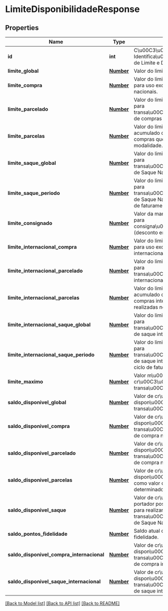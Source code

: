 # LimiteDisponibilidadeResponse

## Properties
Name | Type | Description | Notes
------------ | ------------- | ------------- | -------------
**id** | **int** | C\u00C3\u00B3digo de Identifica\u00C3\u00A7\u00C3\u00A3o de Limite e Disponibilidade (id). | 
**limite_global** | [**Number**](Number.md) | Valor do limite de cr\u00C3\u00A9dito. | 
**limite_compra** | [**Number**](Number.md) | Valor do limite de cr\u00C3\u00A9dito para uso exclusivo em compras nacionais. | 
**limite_parcelado** | [**Number**](Number.md) | Valor do limite de cr\u00C3\u00A9dito para transa\u00C3\u00A7\u00C3\u00B5es de compras parceladas. | 
**limite_parcelas** | [**Number**](Number.md) | Valor do limite de cr\u00C3\u00A9dito acumulado da soma das parcelas das compras que forem realizadas nesta modalidade. | 
**limite_saque_global** | [**Number**](Number.md) | Valor do limite de cr\u00C3\u00A9dito para transa\u00C3\u00A7\u00C3\u00B5es de Saque Nacional. | 
**limite_saque_periodo** | [**Number**](Number.md) | Valor do limite de cr\u00C3\u00A9dito para transa\u00C3\u00A7\u00C3\u00B5es de Saque Nacional dentro de cada ciclo de faturamento. | 
**limite_consignado** | [**Number**](Number.md) | Valor da margem de cr\u00C3\u00A9dito para consigna\u00C3\u00A7\u00C3\u00B5es (desconto em folha). | 
**limite_internacional_compra** | [**Number**](Number.md) | Valor do limite de cr\u00C3\u00A9dito para uso exclusivo em compras internacionais. | 
**limite_internacional_parcelado** | [**Number**](Number.md) | Valor do limite de cr\u00C3\u00A9dito para transa\u00C3\u00A7\u00C3\u00B5es internacionais de compras parceladas. | 
**limite_internacional_parcelas** | [**Number**](Number.md) | Valor do limite de cr\u00C3\u00A9dito acumulado da soma das parcelas das compras internacionais que forem realizadas nesta modalidade. | 
**limite_internacional_saque_global** | [**Number**](Number.md) | Valor do limite de cr\u00C3\u00A9dito para transa\u00C3\u00A7\u00C3\u00B5es de saque internacional. | 
**limite_internacional_saque_periodo** | [**Number**](Number.md) | Valor do limite de cr\u00C3\u00A9dito para transa\u00C3\u00A7\u00C3\u00B5es de saque internacional dentro de cada ciclo de faturamento. | 
**limite_maximo** | [**Number**](Number.md) | Valor m\u00C3\u00A1ximo do limite de cr\u00C3\u00A9dito para realizar transa\u00C3\u00A7\u00C3\u00B5es. | 
**saldo_disponivel_global** | [**Number**](Number.md) | Valor de cr\u00C3\u00A9dito dispon\u00C3\u00ADvel para transa\u00C3\u00A7\u00C3\u00B5es. | 
**saldo_disponivel_compra** | [**Number**](Number.md) | Valor de cr\u00C3\u00A9dito dispon\u00C3\u00ADvel para transa\u00C3\u00A7\u00C3\u00B5es de compra nacional. | 
**saldo_disponivel_parcelado** | [**Number**](Number.md) | Valor de cr\u00C3\u00A9dito dispon\u00C3\u00ADvel para transa\u00C3\u00A7\u00C3\u00B5es de compra nacional parcelada. | 
**saldo_disponivel_parcelas** | [**Number**](Number.md) | Valor de cr\u00C3\u00A9dito dispon\u00C3\u00ADvel para utilizar como valor de parcelas Nacionais em um determinado ciclo de faturamento. | 
**saldo_disponivel_saque** | [**Number**](Number.md) | Valor de cr\u00C3\u00A9dito que o portador possui dispon\u00C3\u00ADvel para realizar transa\u00C3\u00A7\u00C3\u00B5es de Saque Nacional. | 
**saldo_pontos_fidelidade** | [**Number**](Number.md) | Saldo atual de pontos do programa de fidelidade. | 
**saldo_disponivel_compra_internacional** | [**Number**](Number.md) | Valor de cr\u00C3\u00A9dito dispon\u00C3\u00ADvel para transa\u00C3\u00A7\u00C3\u00B5es de compra internacional. | 
**saldo_disponivel_saque_internacional** | [**Number**](Number.md) | Valor de cr\u00C3\u00A9dito dispon\u00C3\u00ADvel para transa\u00C3\u00A7\u00C3\u00B5es de saque internacional. | 

[[Back to Model list]](../README.md#documentation-for-models) [[Back to API list]](../README.md#documentation-for-api-endpoints) [[Back to README]](../README.md)


